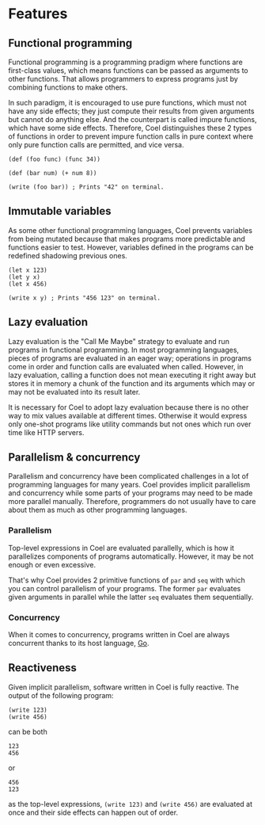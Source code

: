 # Features

## Functional programming

Functional programming is a programming pradigm where functions are first-class
values, which means functions can be passed as arguments to other functions.
That allows programmers to express programs just by combining functions to make
others.

In such paradigm, it is encouraged to use pure functions, which must not have
any side effects; they just compute their results from given arguments but
cannot do anything else.
And the counterpart is called impure functions, which have some side effects.
Therefore, Coel distinguishes these 2 types of functions in order to prevent
impure function calls in pure context where only pure function calls are
permitted, and vice versa.

```coel
(def (foo func) (func 34))

(def (bar num) (+ num 8))

(write (foo bar)) ; Prints "42" on terminal.
```

## Immutable variables

As some other functional programming languages, Coel prevents variables from
being mutated because that makes programs more predictable and functions easier
to test.
However, variables defined in the programs can be redefined shadowing previous
ones.

```coel
(let x 123)
(let y x)
(let x 456)

(write x y) ; Prints "456 123" on terminal.
```

## Lazy evaluation

Lazy evaluation is the "Call Me Maybe" strategy to evaluate and run programs in
functional programming.
In most programming languages, pieces of programs are evaluated in an eager way;
operations in programs come in order and function calls are evaluated when
called.
However, in lazy evaluation, calling a function does not mean executing it right
away but stores it in memory a chunk of the function and its arguments which
may or may not be evaluated into its result later.

It is necessary for Coel to adopt lazy evaluation because there is no other way
to mix values available at different times.
Otherwise it would express only one-shot programs like utility commands but not
ones which run over time like HTTP servers.

## Parallelism & concurrency

Parallelism and concurrency have been complicated challenges in a lot of
programming languages for many years.
Coel provides implicit parallelism and concurrency while some parts of your
programs may need to be made more parallel manually.
Therefore, programmers do not usually have to care about them as much as other
programming languages.

### Parallelism

Top-level expressions in Coel are evaluated parallelly, which is how it
parallelizes components of programs automatically.
However, it may be not enough or even excessive.

That's why Coel provides 2 primitive functions of `par` and `seq` with which
you can control parallelism of your programs.
The former `par` evaluates given arguments in parallel while the latter `seq`
evaluates them sequentially.

### Concurrency

When it comes to concurrency, programs written in Coel are always concurrent
thanks to its host language, [Go](https://golang.org).

## Reactiveness

Given implicit parallelism, software written in Coel is fully reactive.
The output of the following program:

```coel
(write 123)
(write 456)
```

can be both

```
123
456
```

or

```
456
123
```

as the top-level expressions, `(write 123)` and `(write 456)` are evaluated
at once and their side effects can happen out of order.
